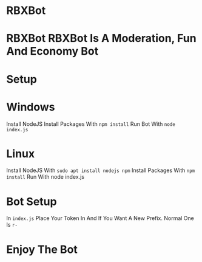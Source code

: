 # RBXBot
# RBXBot RBXBot Is A Moderation, Fun And Economy Bot 
# Setup 
# Windows 
Install NodeJS Install Packages With `npm install` 
Run Bot With `node index.js`  
# Linux 
Install NodeJS With `sudo apt install nodejs npm`
Install Packages With `npm install` 
Run With node index.js  
# Bot Setup 
In `index.js` Place Your Token In And If You Want A New Prefix. Normal One Is `r-`  

# Enjoy The Bot
